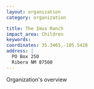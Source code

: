 ```yaml
---
layout: organization
category: organization

title: The Imus Ranch
impact_area: Children
keywords: 
coordinates: 35.3465,-105.5428
address: |
  PO Box 250
  Ribera NM 87560
---
```

Organization's overview
